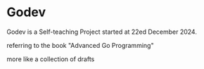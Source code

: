 # Godev

Godev is a Self-teaching Project started at 22ed December 2024.

referring to the book "Advanced Go Programming"

more like a collection of drafts